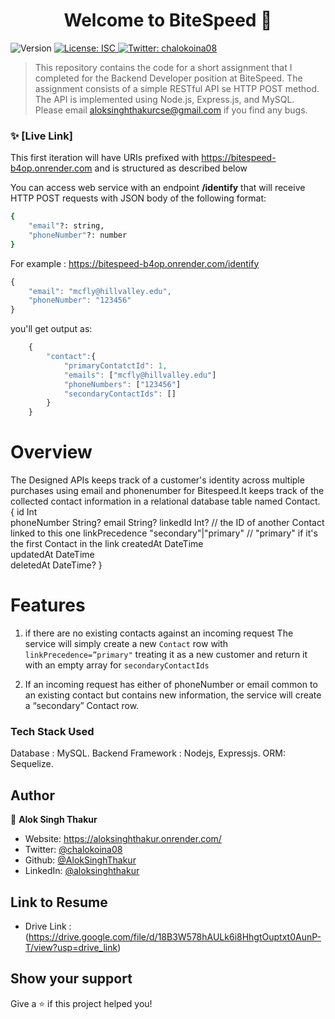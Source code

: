 <h1 align="center">Welcome to BiteSpeed 👋</h1>
<p>
  <img alt="Version" src="https://img.shields.io/badge/version-1.0.0-blue.svg?cacheSeconds=2592000" />
  <a href="#" target="_blank">
    <img alt="License: ISC" src="https://img.shields.io/badge/License-ISC-yellow.svg" />
  </a>
  <a href="https://twitter.com/chalokoina08" target="_blank">
    <img alt="Twitter: chalokoina08" src="https://img.shields.io/twitter/follow/chalokoina08.svg?style=social" />
  </a>
</p>

> This repository contains the code for a short assignment that I completed for the Backend Developer position at BiteSpeed. The assignment consists of a simple RESTful API se HTTP POST method. The API is implemented using Node.js, Express.js, and MySQL.
><br>
> Please email aloksinghthakurcse@gmail.com if you find any bugs.



### ✨ [Live Link] 
This first iteration will have URIs prefixed with https://bitespeed-b4op.onrender.com and is structured as described below

You can access web service with an endpoint <a><strong>/identify</strong></a> that will receive HTTP POST requests with JSON body of the following format:

```sh
{
	"email"?: string,
	"phoneNumber"?: number
}
```

For example : https://bitespeed-b4op.onrender.com/identify

```javascript
{
	"email": "mcfly@hillvalley.edu",
	"phoneNumber": "123456"
}
```
you'll get output as: 

```javascript
	{
		"contact":{
			"primaryContatctId": 1,
			"emails": ["mcfly@hillvalley.edu"]
			"phoneNumbers": ["123456"]
			"secondaryContactIds": []
		}
	}
```

# Overview
The Designed APIs keeps track of a customer's identity across multiple purchases using email and phonenumber for Bitespeed.It keeps track of the collected contact information in a relational database table named Contact.
{
	id                   Int                   
  phoneNumber          String?
  email                String?
  linkedId             Int? // the ID of another Contact linked to this one
  linkPrecedence       "secondary"|"primary" // "primary" if it's the first Contact in the link
  createdAt            DateTime              
  updatedAt            DateTime              
  deletedAt            DateTime?
}

# Features
1) if there are no existing contacts against an incoming request
The service will simply create a new `Contact` row with `linkPrecedence=”primary"` treating it as a new customer and return it with an empty array for `secondaryContactIds`
   
2) If an incoming request has either of phoneNumber or email common to an existing contact but contains new information, the service will create a “secondary” Contact row.



### Tech Stack Used 
Database : MySQL.
Backend Framework : Nodejs, Expressjs.
ORM: Sequelize.

## Author

👤 **Alok Singh Thakur**

* Website: https://aloksinghthakur.onrender.com/
* Twitter: [@chalokoina08](https://twitter.com/chalokoina08)
* Github: [@AlokSinghThakur](https://github.com/AlokSinghThakur)
* LinkedIn: [@aloksinghthakur](https://linkedin.com/in/aloksinghthakur)

## Link to Resume

* Drive Link : (https://drive.google.com/file/d/18B3W578hAULk6i8HhgtOuptxt0AunP-T/view?usp=drive_link)

## Show your support

Give a ⭐️ if this project helped you!

